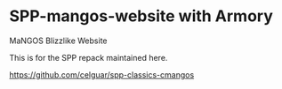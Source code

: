 # SPP-mangos-website with Armory
MaNGOS Blizzlike Website

This is for the SPP repack maintained here. 

https://github.com/celguar/spp-classics-cmangos
